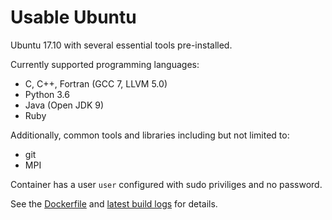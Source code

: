 # Usable Ubuntu

Ubuntu 17.10 with several essential tools pre-installed.

Currently supported programming languages:

* C, C++, Fortran (GCC 7, LLVM 5.0)
* Python 3.6
* Java (Open JDK 9)
* Ruby

Additionally, common tools and libraries including but not limited to:

* git
* MPI

Container has a user `user` configured with sudo priviliges and no password.

See the [Dockerfile](Dockerfile) and [latest build logs](https://cloud.docker.com/app/mbdevpl/repository/docker/mbdevpl/usable-ubuntu/builds) for details.
